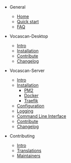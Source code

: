 <!-- markdownlint-disable MD041 -->

- General

  - [Home](home.md)
  - [Quick start](general/quickstart.md)
  - [FAQ](general/faq.md)

- Vocascan-Desktop

  - [Intro](vocascan-desktop/intro.md)
  - [Installation](vocascan-desktop/installation.md)
  - [Contribute](vocascan-desktop/contribute.md)
  - [Changelog](vocascan-desktop/changelog.md)

- Vocascan-Server

  - [Intro](vocascan-server/intro.md)
  - [Installation](vocascan-server/installation/installation.md)
    - [PM2](vocascan-server/installation/pm2.md)
    - [Docker](vocascan-server/installation/docker.md)
    - [Traefik](vocascan-server/installation/traefik.md)
  - [Configuration](vocascan-server/configuration.md)
  - [Logging](vocascan-server/logging.md)
  - [Command Line Interface](vocascan-server/cli.md)
  - [Contribute](vocascan-server/contribute.md)
  - [Changelog](vocascan-server/changelog.md)

- Contributing

  - [Intro](contributing/intro.md)
  - [Translations](contributing/translations.md)
  - [Maintainers](contributing/maintainers.md)

